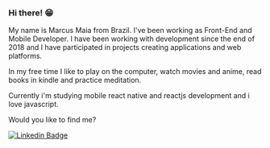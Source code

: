 ### Hi there! 😁

My name is Marcus Maia from Brazil. I've been working as Front-End and Mobile Developer. I have been working with development since the end of 2018 and I have participated in projects creating applications and web platforms.

In my free time I like to play on the computer, watch movies and anime, read books in kindle and practice meditation.

Currently i'm studying mobile react native and reactjs development and i love javascript.

Would you like to find me?

[![Linkedin Badge](https://img.shields.io/badge/-LinkedIn-blue?style=flat-square&logo=Linkedin&logoColor=white&link=https://www.linkedin.com/in/felipefialho)](https://www.linkedin.com/in/maiamarcusliima)
